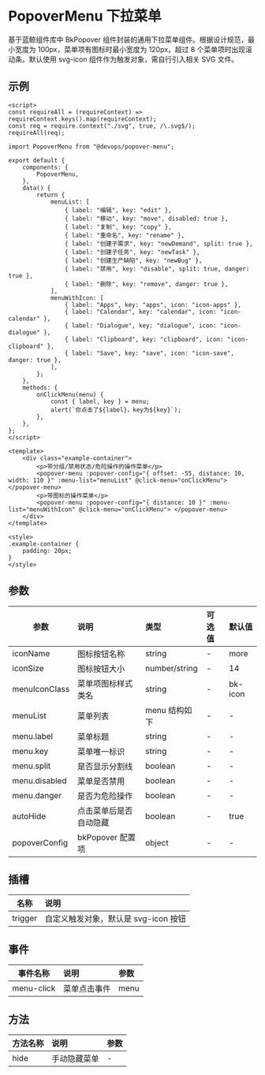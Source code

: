 # PopoverMenu 下拉菜单

基于蓝鲸组件库中 BkPopover 组件封装的通用下拉菜单组件。根据设计规范，最小宽度为 100px，菜单项有图标时最小宽度为 120px，超过 8 个菜单项时出现滚动条。默认使用 svg-icon 组件作为触发对象，需自行引入相关 SVG 文件。

## 示例

```vue
<script>
const requireAll = (requireContext) => requireContext.keys().map(requireContext);
const req = require.context("./svg", true, /\.svg$/);
requireAll(req);

import PopoverMenu from "@devops/popover-menu";

export default {
    components: {
        PopoverMenu,
    },
    data() {
        return {
            menuList: [
                { label: "编辑", key: "edit" },
                { label: "移动", key: "move", disabled: true },
                { label: "复制", key: "copy" },
                { label: "重命名", key: "rename" },
                { label: "创建子需求", key: "newDemand", split: true },
                { label: "创建子任务", key: "newTask" },
                { label: "创建生产缺陷", key: "newBug" },
                { label: "禁用", key: "disable", split: true, danger: true },
                { label: "删除", key: "remove", danger: true },
            ],
            menuWithIcon: [
                { label: "Apps", key: "apps", icon: "icon-apps" },
                { label: "Calendar", key: "calendar", icon: "icon-calendar" },
                { label: "Dialogue", key: "dialogue", icon: "icon-dialogue" },
                { label: "Clipboard", key: "clipboard", icon: "icon-clipboard" },
                { label: "Save", key: "save", icon: "icon-save", danger: true },
            ],
        };
    },
    methods: {
        onClickMenu(menu) {
            const { label, key } = menu;
            alert(`你点击了${label}，key为${key}`);
        },
    },
};
</script>

<template>
    <div class="example-container">
        <p>带分组/禁用状态/危险操作的操作菜单</p>
        <popover-menu :popover-config="{ offset: -55, distance: 10, width: 110 }" :menu-list="menuList" @click-menu="onClickMenu"> </popover-menu>
        <p>带图标的操作菜单</p>
        <popover-menu :popover-config="{ distance: 10 }" :menu-list="menuWithIcon" @click-menu="onClickMenu"> </popover-menu>
    </div>
</template>

<style>
.example-container {
    padding: 20px;
}
</style>
```

## 参数

| 参数          | 说明                   | 类型          | 可选值 | 默认值  |
| ------------- | :--------------------- | :------------ | :----- | :------ |
| iconName      | 图标按钮名称           | string        | -      | more    |
| iconSize      | 图标按钮大小           | number/string | -      | 14      |
| menuIconClass | 菜单项图标样式类名     | string        | -      | bk-icon |
| menuList      | 菜单列表               | menu 结构如下 | -      | -       |
| menu.label    | 菜单标题               | string        | -      | -       |
| menu.key      | 菜单唯一标识           | string        | -      | -       |
| menu.split    | 是否显示分割线         | boolean       | -      | -       |
| menu.disabled | 菜单是否禁用           | boolean       | -      | -       |
| menu.danger   | 是否为危险操作         | boolean       | -      | -       |
| autoHide      | 点击菜单后是否自动隐藏 | boolean       | -      | true    |
| popoverConfig | bkPopover 配置项       | object        | -      | -       |

## 插槽

| 名称    | 说明                                 |
| ------- | :----------------------------------- |
| trigger | 自定义触发对象，默认是 svg-icon 按钮 |

## 事件

| 事件名称   | 说明         | 参数 |
| ---------- | :----------- | :--- |
| menu-click | 菜单点击事件 | menu |

## 方法

| 方法名称 | 说明         | 参数 |
| -------- | :----------- | :--- |
| hide     | 手动隐藏菜单 | -    |
